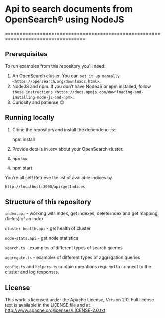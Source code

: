 # Api to search documents from OpenSearch® using NodeJS
==================================================================================

Prerequisites
-------------

To run examples from this repository you'll need:

1. An OpenSearch cluster. You can `set it up manually <https://opensearch.org/downloads.html>`.
2. NodeJS and npm. If you don’t have NodeJS or npm installed, follow `these instructions <https://docs.npmjs.com/downloading-and-installing-node-js-and-npm>`_.
3. Curiosity and patience 😉

Running locally
---------------

1. Clone the repository and install the dependencies::

    npm install

2. Provide details in .env about your OpenSearch cluster.

3. npx tsc

4. npm start

You're all set! Retrieve the list of available indices by  

    http://localhost:3000/api/getIndices


Structure of this repository
----------------------------

`index.api` - working with index, get indexes, delete index and get mapping (fields) of an index

`cluster-health.api` - get health of cluster

`node-stats.api` - get node statistics

`search.ts` - examples of different types of search queries

`aggregate.ts` - examples of different types of aggregation queries

`config.ts` and `helpers.ts` contain operations required to connect to the cluster and log responses.


License
-------

This work is licensed under the Apache License, Version 2.0. Full license text is available in the LICENSE file and at http://www.apache.org/licenses/LICENSE-2.0.txt





